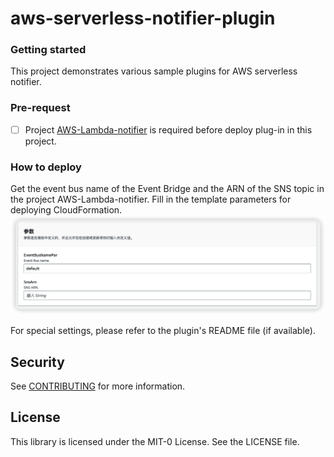 # aws-serverless-notifier-plugin

### Getting started
This project demonstrates various sample plugins for AWS serverless notifier.

### Pre-request
- [ ] Project [AWS-Lambda-notifier](https://github.com/Chris-wa-He/AWS-Lambda-notifier) is required before deploy plug-in in this project.

### How to deploy
Get the event bus name of the Event Bridge and the ARN of the SNS topic in the project AWS-Lambda-notifier. Fill in the template parameters for deploying CloudFormation.
![parameter](images/parameter.png)

For special settings, please refer to the plugin's README file (if available).

## Security

See [CONTRIBUTING](CONTRIBUTING.md#security-issue-notifications) for more information.

## License

This library is licensed under the MIT-0 License. See the LICENSE file.

